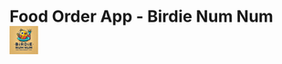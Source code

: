 Food Order App - Birdie Num Num                          
<img src="public/images/Birdie_Num_Num_Logo_1.png" alt="Birdie Num Num Logo" width="50"/>
=========



